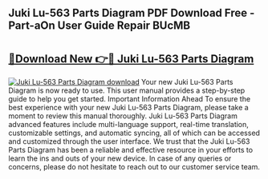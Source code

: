 ## Juki Lu-563 Parts Diagram PDF Download Free - Part-aOn User Guide Repair BUcMB

# <h2><a href="http://dfhmxxb.blite.top/?on=Juki+Lu-563+Parts+Diagram">🔗Download New 👉🔴 Juki Lu-563 Parts Diagram</a></h2>

[![Juki Lu-563 Parts Diagram download](https://i.imgur.com/lujVjoI.png)](http://dfhmxxb.blite.top/?on=Juki+Lu-563+Parts+Diagram)
Your new Juki Lu-563 Parts Diagram is now ready to use. This user manual provides a step-by-step guide to help you get started. Important Information Ahead To ensure the best experience with your new Juki Lu-563 Parts Diagram, please take a moment to review this manual thoroughly. Juki Lu-563 Parts Diagram advanced features include multi-language support, real-time translation, customizable settings, and automatic syncing, all of which can be accessed and customized through the user interface. We trust that the Juki Lu-563 Parts Diagram has been a reliable and effective resource in your efforts to learn the ins and outs of your new device. In case of any queries or concerns, please do not hesitate to reach out to our customer service team.
